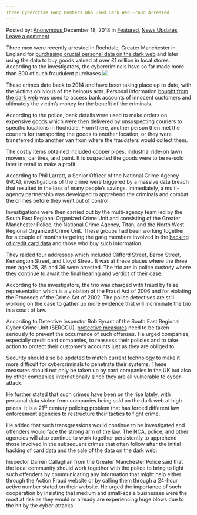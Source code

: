 ```yaml
---
Three Cybercrime Gang Members Who Used Dark Web Fraud Arrested
---
```

<article class="post-listing post-27605 post type-post status-publish format-standard has-post-thumbnail hentry 
 tag-cybercrime tag-dark tag-fraud tag-gang tag-members tag-web">
<div class="post-inner">
<span>Posted by: <a href="https://www.deepdotweb.com/author/anony/" title="">Anonymous </a></span>
<span>December 18, 2018</span>
<span>in <a href="https://www.deepdotweb.com/category/deepdot-news/" rel="category tag">Featured</a>, <a href="https://www.deepdotweb.com/category/news-updates/" rel="category tag">News Updates</a></span>
<span><a href="https://www.deepdotweb.com/2018/12/18/three-cybercrime-gang-members-who-used-dark-web-fraud-arrested/#respond">Leave a comment</a></span>


<p>Three men were recently arrested in Rochdale, Greater Manchester in England for <a href="https://www.manchestereveningnews.co.uk/news/greater-manchester-news/rochdale-police-dark-web-fraud-15480616">purchasing crucial personal data on the dark web</a> and later using the data to buy goods valued at over £1 million in local stores. According to the investigators, the cybercriminals have so far made more than 300 of such fraudulent purchases.<img class="wp-image-27608 aligncenter" src="/imgs/2018/12/word-image-24.jpeg" srcset="/imgs/2018/12/word-image-24.jpeg 660w, /imgs/2018/12/word-image-24-300x150.jpeg 300w" sizes="(max-width: 660px) 100vw, 660px" /></p>
<p>These crimes date back to 2014 and have been taking place up to date, with the victims oblivious of the heinous acts. Personal information <a href="https://www.deepdotweb.com/2018/12/02/the-us-seeks-to-have-two-members-of-moneymafia-dark-web-gang-extradited/">bought from the dark web</a> was used to access bank accounts of innocent customers and ultimately the victim’s money for the benefit of the criminals.</p>
<p>According to the police, bank details were used to make orders on expensive goods which were then delivered by unsuspecting couriers to specific locations in Rochdale. From there, another person then met the couriers for transporting the goods to another location, or they were transferred into another van from where the fraudsters would collect them.</p>
<p>The costly items obtained included copper pipes, industrial ride-on lawn mowers, car tires, and paint. It is suspected the goods were to be re-sold later in retail to make a profit.</p>
<p>According to Phil Larratt, a Senior Officer of the National Crime Agency (NCA), investigations of the crime were triggered by a massive data breach that resulted in the loss of many people’s savings. Immediately, a multi-agency partnership was developed to apprehend the criminals and combat the crimes before they went out of control.</p>
<p>Investigations were then carried out by the multi-agency team led by the South East Regional Organized Crime Unit and consisting of the Greater Manchester Police, the National Crime Agency, Titan, and the North West Regional Organized Crime Unit. These groups had been working together for a couple of months targeting the gang members involved in the <a href="https://www.deepdotweb.com/2018/11/09/analysis-of-chinese-and-russian-hacking-communities/">hacking of credit card data</a> and those who buy such information.</p>
<p>They raided four addresses which included Clifford Street, Baron Street, Kensington Street, and Lloyd Street. It was at these places where the three men aged 25, 35 and 36 were arrested. The trio are in police custody where they continue to await the final hearing and verdict of their case.</p>
<p>According to the investigators, the trio was charged with fraud by false representation which is a violation of the Fraud Act of 2006 and for violating the Proceeds of the Crime Act of 2002. The police detectives are still working on the case to gather up more evidence that will incriminate the trio in a court of law.</p>
<p>According to Detective Inspector Rob Byrant of the South East Regional Cyber Crime Unit (SERCCU), <a href="https://www.deepdotweb.com/2015/07/03/beware-of-phishing-scams-on-clearnet-sites-darknetmarkets-org/">protective measures</a> need to be taken seriously to prevent the occurrence of such offenses. He urged companies, especially credit card companies, to reassess their policies and to take action to protect their customer’s accounts just as they are obliged to.</p>
<p>Security should also be updated to match current technology to make it more difficult for cybercriminals to penetrate their systems. These measures should not only be taken up by card companies in the UK but also by other companies internationally since they are all vulnerable to cyber-attack.</p>
<p>He further stated that such crimes have been on the rise lately, with personal data stolen from companies being sold on the dark web at high prices. It is a 21<sup>st</sup> century policing problem that has forced different law enforcement agencies to restructure their tactics to fight crime.</p>
<p>He added that such transgressions would continue to be investigated and offenders would face the strong arm of the law. The NCA, police, and other agencies will also continue to work together persistently to apprehend those involved in the subsequent crimes that often follow after the initial hacking of card data and the sale of the data on the dark web.</p>
<p>Inspector Darren Callaghan from the Greater Manchester Police said that the local community should work together with the police to bring to light such offenders by communicating any information that might help either through the Action Fraud website or by calling them through a 24-hour active number stated on their website. He urged the importance of such cooperation by insisting that medium and small-scale businesses were the most at risk as they would or already are experiencing huge blows due to the hit by the cyber-attacks.</p>
</div>
<span style="display:none"><a href="https://www.deepdotweb.com/tag/arrested/" rel="tag">arrested</a> <a href="https://www.deepdotweb.com/tag/cybercrime/" rel="tag">cybercrime</a> <a href="https://www.deepdotweb.com/tag/dark/" rel="tag">dark</a> <a href="https://www.deepdotweb.com/tag/fraud/" rel="tag">fraud</a> <a href="https://www.deepdotweb.com/tag/gang/" rel="tag">gang</a> <a href="https://www.deepdotweb.com/tag/members/" rel="tag">members</a> <a href="https://www.deepdotweb.com/tag/web/" rel="tag">web</a></span> <span style="display:none" class="updated">2018-12-18<a href="https://www.deepdotweb.com/author/anony/" title="Posts by Anonymous" rel="author">Anonymous</a></strong></div>
</div>
</article>

